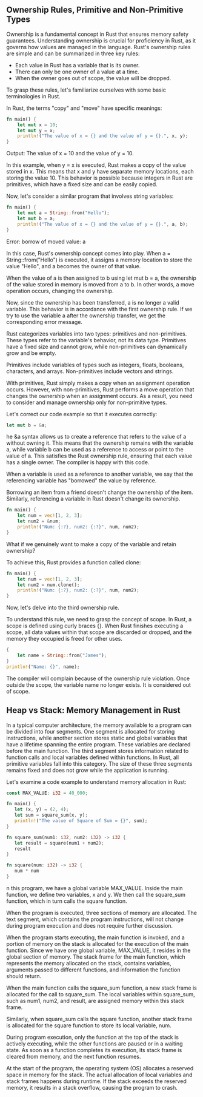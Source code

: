 ## Ownership Rules, Primitive and Non-Primitive Types

Ownership is a fundamental concept in Rust that ensures memory safety guarantees. Understanding ownership is crucial for proficiency in Rust, as it governs how values are managed in the language. Rust's ownership rules are simple and can be summarized in three key rules:

- Each value in Rust has a variable that is its owner.
- There can only be one owner of a value at a time.
- When the owner goes out of scope, the value will be dropped.

To grasp these rules, let's familiarize ourselves with some basic terminologies in Rust.

In Rust, the terms "copy" and "move" have specific meanings:

```rust
fn main() {
    let mut x = 10;
    let mut y = x;
    println!("The value of x = {} and the value of y = {}.", x, y);
}
```

Output: The value of x = 10 and the value of y = 10.

In this example, when y = x is executed, Rust makes a copy of the value stored in x. This means that x and y have separate memory locations, each storing the value 10. This behavior is possible because integers in Rust are primitives, which have a fixed size and can be easily copied.

Now, let's consider a similar program that involves string variables:

```rust
fn main() {
    let mut a = String::from("Hello");
    let mut b = a;
    println!("The value of x = {} and the value of y = {}.", a, b);
}
```

Error: borrow of moved value: a

In this case, Rust's ownership concept comes into play. When a = String::from("Hello") is executed, it assigns a memory location to store the value "Hello", and a becomes the owner of that value.

When the value of a is then assigned to b using let mut b = a, the ownership of the value stored in memory is moved from a to b. In other words, a move operation occurs, changing the ownership.

Now, since the ownership has been transferred, a is no longer a valid variable. This behavior is in accordance with the first ownership rule. If we try to use the variable a after the ownership transfer, we get the corresponding error message.

Rust categorizes variables into two types: primitives and non-primitives. These types refer to the variable's behavior, not its data type. Primitives have a fixed size and cannot grow, while non-primitives can dynamically grow and be empty.

Primitives include variables of types such as integers, floats, booleans, characters, and arrays. Non-primitives include vectors and strings.

With primitives, Rust simply makes a copy when an assignment operation occurs. However, with non-primitives, Rust performs a move operation that changes the ownership when an assignment occurs. As a result, you need to consider and manage ownership only for non-primitive types.

Let's correct our code example so that it executes correctly:

```rust
let mut b = &a;
```

he &a syntax allows us to create a reference that refers to the value of a without owning it. This means that the ownership remains with the variable a, while variable b can be used as a reference to access or point to the value of a. This satisfies the Rust ownership rule, ensuring that each value has a single owner. The compiler is happy with this code.

When a variable is used as a reference to another variable, we say that the referencing variable has "borrowed" the value by reference.

Borrowing an item from a friend doesn't change the ownership of the item. Similarly, referencing a variable in Rust doesn't change its ownership.

```rust
fn main() {
    let num = vec![1, 2, 3];
    let num2 = &num;
    println!("Num: {:?}, num2: {:?}", num, num2);
}
```

What if we genuinely want to make a copy of the variable and retain ownership?

To achieve this, Rust provides a function called clone:

```rust
fn main() {
    let num = vec![1, 2, 3];
    let num2 = num.clone();
    println!("Num: {:?}, num2: {:?}", num, num2);
}
```

Now, let's delve into the third ownership rule.

To understand this rule, we need to grasp the concept of scope. In Rust, a scope is defined using curly braces {}. When Rust finishes executing a scope, all data values within that scope are discarded or dropped, and the memory they occupied is freed for other uses.

```rust
{
    let name = String::from("James");
}
println!("Name: {}", name);
```

The compiler will complain because of the ownership rule violation. Once outside the scope, the variable name no longer exists. It is considered out of scope.

## Heap vs Stack: Memory Management in Rust

In a typical computer architecture, the memory available to a program can be divided into four segments. One segment is allocated for storing instructions, while another section stores static and global variables that have a lifetime spanning the entire program. These variables are declared before the main function. The third segment stores information related to function calls and local variables defined within functions. In Rust, all primitive variables fall into this category. The size of these three segments remains fixed and does not grow while the application is running.

Let's examine a code example to understand memory allocation in Rust:

```rust
const MAX_VALUE: i32 = 40_000;

fn main() {
   let (x, y) = (2, 4);
   let sum = square_sum(x, y);
   println!("The value of Square of Sum = {}", sum);
}

fn square_sum(num1: i32, num2: i32) -> i32 {
   let result = square(num1 + num2);
   result
}

fn square(num: i32) -> i32 {
   num * num
}
```

n this program, we have a global variable MAX_VALUE. Inside the main function, we define two variables, x and y. We then call the square_sum function, which in turn calls the square function.

When the program is executed, three sections of memory are allocated. The text segment, which contains the program instructions, will not change during program execution and does not require further discussion.

When the program starts executing, the main function is invoked, and a portion of memory on the stack is allocated for the execution of the main function. Since we have one global variable, MAX_VALUE, it resides in the global section of memory. The stack frame for the main function, which represents the memory allocated on the stack, contains variables, arguments passed to different functions, and information the function should return.

When the main function calls the square_sum function, a new stack frame is allocated for the call to square_sum. The local variables within square_sum, such as num1, num2, and result, are assigned memory within this stack frame.

Similarly, when square_sum calls the square function, another stack frame is allocated for the square function to store its local variable, num.

During program execution, only the function at the top of the stack is actively executing, while the other functions are paused or in a waiting state. As soon as a function completes its execution, its stack frame is cleared from memory, and the next function resumes.

At the start of the program, the operating system (OS) allocates a reserved space in memory for the stack. The actual allocation of local variables and stack frames happens during runtime. If the stack exceeds the reserved memory, it results in a stack overflow, causing the program to crash.
